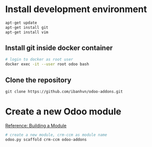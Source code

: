 # Install development environment
```sh
apt-get update
apt-get install git
apt-get install vim
```
## Install git inside docker container
```sh
# login to docker as root user
docker exec -it --user root odoo bash
```
## Clone the repository
```
git clone https://github.com/ibanhvn/odoo-addons.git
```
# Create a new Odoo module
[Reference: Building a Module](https://www.odoo.com/documentation/9.0/howtos/backend.html)
```sh
# create a new module, crm-ccm as module name
odoo.py scaffold crm-ccm odoo-addons
```


